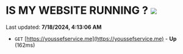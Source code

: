 # IS MY WEBSITE RUNNING ? [![](https://img.shields.io/static/v1?label=Sponsor&message=%E2%9D%A4&logo=GitHub&color=%23fe8e86)](https://github.com/sponsors/Youssef-Lehmam)

Last updated: **7/18/2024, 4:13:06 AM**

- `GET` [https://youssefservice.me](https://youssefservice.me) - **Up** (162ms)
